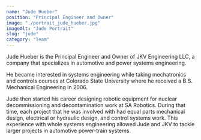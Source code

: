 ```yaml
---
name: "Jude Hueber"
position: "Principal Engineer and Owner"
image: "./portrait_jude_hueber.jpg"
imageAlt: "Jude Portrait"
slug: "jude"
category: "Team"
---
```


Jude Hueber is the Principal Engineer and Owner of JKV Engineering LLC, a company that specializes in automotive and power systems engineering.

He became interested in systems engineering while taking mechatronics and controls courses at Colorado State University where he received a B.S. Mechanical Engineering in 2006.

Jude then started his career designing robotic equipment for nuclear decommissioning and decontamination work at SA Robotics. During that time, each project that he was involved with had equal parts mechanical design, electrical or hydraulic design, and control systems work. This experience with whole systems engineering allowed Jude and JKV to tackle larger projects in automotive power-train systems.